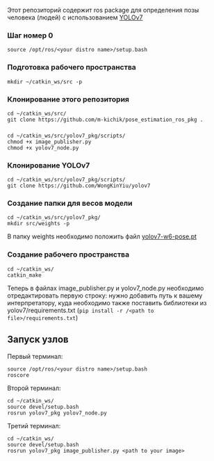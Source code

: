 Этот репозиторий содержит ros package для определения позы человека (людей) с использованием [YOLOv7](https://github.com/WongKinYiu/yolov7)

### Шаг номер 0
```
source /opt/ros/<your distro name>/setup.bash
```

### Подготовка рабочего пространства
```
mkdir ~/catkin_ws/src -p
```

### Клонирование этого репозитория
```
cd ~/catkin_ws/src/
git clone https://github.com/m-kichik/pose_estimation_ros_pkg .
```

###
```
cd ~/catkin_ws/src/yolov7_pkg/scripts/
chmod +x image_publisher.py
chmod +x yolov7_node.py
```

### Клонирование YOLOv7
```
cd ~/catkin_ws/src/yolov7_pkg/scripts/
git clone https://github.com/WongKinYiu/yolov7
```

### Создание папки для весов модели
```
cd ~/catkin_ws/src/yolov7_pkg/
mkdir src/weights -p
```
В папку weights необходимо положить файл [yolov7-w6-pose.pt](https://github.com/WongKinYiu/yolov7/releases/download/v0.1/yolov7-w6-pose.pt)

### Создание рабочего пространства
```
cd ~/catkin_ws/
catkin_make
```

Теперь в файлах image_publisher.py и yolov7_node.py необходимо отредактировать первую строку: нужно добавить путь к вашему интерпретатору, куда необходимо также поставить библиотеки из yolov7/requirements.txt (```pip install -r /<path to file>/requirements.txt```)

## Запуск узлов
Первый терминал:
```
source /opt/ros/<your distro name>/setup.bash
roscore
```

Второй терминал:
```
cd ~/catkin_ws/
source devel/setup.bash
rosrun yolov7_pkg yolov7_node.py
```

Третий терминал:
```
cd ~/catkin_ws/
source devel/setup.bash
rosrun yolov7_pkg image_publisher.py <path to your image>
```
